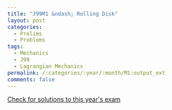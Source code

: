```yaml
---
title: "J99M1 &ndash; Rolling Disk"
layout: post
categories:
  - Prelims
  - Problems
tags:
  - Mechanics
  - J99
  - Lagrangian Mechanics
permalink: /:categories/:year/:month/M1:output_ext
comments: false
---
```

<object data="1999J1M.pdf" type="application/pdf" width="100%" height="500"></object>
<div class="message"><a href='https://princetonprelim.com/prelim/2/'>Check for solutions to this year's exam</a></div>